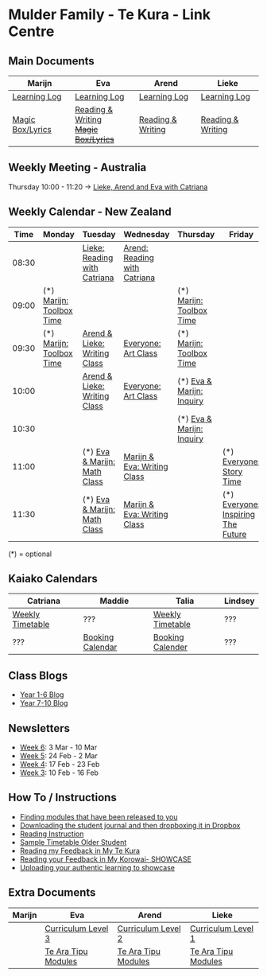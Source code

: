 # Mulder Family - Te Kura - Link Centre


## Main Documents

| Marijn  |  Eva | Arend  | Lieke  |
|---|---|---|---|
|  [Learning Log](https://docs.google.com/document/d/1480mfsDB1_jlZaKQk1oFVcwkjgEgaMGfCuq5_X1G0p8/edit) | [Learning Log](https://docs.google.com/document/d/1NfS7d0_I-0WdVAjjN6I9CDXHDvu_6rl6KN0_louFxHE/edit)  | [Learning Log](https://docs.google.com/document/d/1zJeCvlsJLC6-mY-vw0r1kkxiuN3IWdKMvrBxxa_Fcro/edit)  | [Learning Log](https://docs.google.com/document/d/1wy-pEH3aqF0X7WgQZFFjMON6NYfZn4LPzoJTFjaejV0/edit)  |
| [Magic Box/Lyrics](https://docs.google.com/document/d/19hlgxE0mJU8kHM5Tis2qvEmThnlXY1ARB1cMZ8IbwjQ)  | [Reading & Writing](https://docs.google.com/document/d/1D5uiSdYCs1MnghgjbvHsV9jkI0ldcsJV2IzPssp2rHw) <br /> ~~[Magic Box/Lyrics](https://docs.google.com/document/d/11VYguxgQmYWH43uDLJTJPIQs4zM_aPr32hQMbmhT7I4)~~ | [Reading & Writing](https://docs.google.com/document/d/12ePIi1T4bLy_izQgozItPCYTvXlGhcNWwaNINWle3xY)  | [Reading & Writing](https://docs.google.com/document/d/1aSfgspNeP-LDgKjaNFLwflSMcohDkNaOTY64SIBkJDA)  |


## Weekly Meeting - Australia

Thursday 10:00 - 11:20 -> [Lieke, Arend and Eva with Catriana](https://meet.google.com/jrs-pbiu-ejs)

## Weekly Calendar - New Zealand

| Time | Monday  |  Tuesday | Wednesday  | Thursday  | Friday  |
|---|---|---|---|---|---|
| 08:30  |   | [Lieke: Reading with Catriana](https://meet.google.com/zid-hacg-kvn)  | [Arend: Reading with Catriana](https://meet.google.com/jrs-pbiu-ejs)  |   |   |
| 09:00  | (*) [Marijn: Toolbox Time](https://meet.google.com/txr-yspi-fqu)  |   |   | (*) [Marijn: Toolbox Time](https://meet.google.com/txr-yspi-fqu)  |   |
| 09:30  | (*) [Marijn: Toolbox Time](https://meet.google.com/txr-yspi-fqu)  | [Arend & Lieke: Writing Class](https://meet.google.com/mjr-rocj-ncd)  | [Everyone: Art Class](https://meet.google.com/trb-cwvw-otn)  | (*) [Marijn: Toolbox Time](https://meet.google.com/txr-yspi-fqu)  |   |
| 10:00  |   | [Arend & Lieke: Writing Class](https://meet.google.com/mjr-rocj-ncd)  | [Everyone: Art Class](https://meet.google.com/trb-cwvw-otn)  | (*) [Eva & Marijn: Inquiry](https://meet.google.com/dxa-sdny-nrc)  |   |
| 10:30  |   |   |   | (*) [Eva & Marijn: Inquiry](https://meet.google.com/dxa-sdny-nrc)  |   |
| 11:00  |   | (*) [Eva & Marijn: Math Class](https://meet.google.com/kkt-urhe-qpq)  | [Marijn & Eva: Writing Class](https://meet.google.com/bgf-nnfn-usx)  |   | (*) [Everyone: Story Time](https://ysu-au.youseeu.com/sync-activity/invite/325236/b36aedc3ab1be2bb0861f1afab27719f?lti-scope=d2l-resource-syncmeeting-list)  |
| 11:30  |   | (*) [Eva & Marijn: Math Class](https://meet.google.com/kkt-urhe-qpq)  | [Marijn & Eva: Writing Class](https://meet.google.com/bgf-nnfn-usx)  |   | (*) [Everyone: Inspiring The Future](https://apc01.safelinks.protection.outlook.com/ap/t-59584e83/?url=https%3A%2F%2Fteams.microsoft.com%2Fl%2Fmeetup-join%2F19%3Ameeting_MWI2ZjA4MjItYjc2Yi00Yzk2LTkwZjItNGY0ZjBiNmVhMTY3%40thread.v2%2F0%3Fcontext%3D%257B%2522Tid%2522%3A%252283041d4d-70ba-4ea4-9099-a5b3dd2fb893%2522%2C%2522Oid%2522%3A%2522124b929b-322a-428b-a24f-1a3b00ba5263%2522%257D&data=05%7C02%7CCatriana.York%40tekura.school.nz%7C28d1ccec39dc4c71c75008dd504b617a%7C83041d4d70ba4ea49099a5b3dd2fb893%7C0%7C0%7C638755006888150810%7CUnknown%7CTWFpbGZsb3d8eyJFbXB0eU1hcGkiOnRydWUsIlYiOiIwLjAuMDAwMCIsIlAiOiJXaW4zMiIsIkFOIjoiTWFpbCIsIldUIjoyfQ%3D%3D%7C0%7C%7C%7C&sdata=sLk4eSAAlkOxGDm6AR2Y51WB892BOaFOfHGWwI%2BpK3U%3D&reserved=0)  |

(*) = optional


## Kaiako Calendars

| Catriana  |  Maddie | Talia  | Lindsey |
|---|---|---|---|
| [Weekly Timetable](https://docs.google.com/presentation/d/1S6z9iQ-763BVqK8Pj4KIkmJeP9JxzuOd7goIl0FPoJ8)  | ???  | [Weekly Timetable](https://docs.google.com/presentation/d/1A1XfjDRwCtPOPidxRNrWQwHU8Sc-FiMdT8nZQGUDczs)  | ???  |
| ???  | [Booking Calendar](https://docs.google.com/presentation/d/1zeZiNXCozh8qx8564aYs7bInvhitjYZFR4Zl8TtfkRs)  | [Booking Calender](https://docs.google.com/presentation/d/15NVkQjkQjOsmiAi_gTyDZew9GJtREhMk7j61w0Xkl-k)  | ???  |


## Class Blogs

* [Year 1-6 Blog](https://hineinakayear1-6blog.blogspot.com/)
* [Year 7-10 Blog](https://tokupenga7-10.blogspot.com/)


## Newsletters

* [Week 6](https://docs.google.com/document/d/1hR_jJEWFvcMZcEOjF9t_uo6EZQywoYsdd8EG5Pqwpsc): 3 Mar - 10 Mar
* [Week 5](https://docs.google.com/document/d/10cl-D7Q9TG8cSF64H7QxUP4R-QmELwLk51cBS2ykilg): 24 Feb - 2 Mar
* [Week 4](https://docs.google.com/document/d/1yCRW4XV21w6Yw5VRarIQQK3oPxxsK3nQGiRRZ7inEuQ): 17 Feb - 23 Feb
* [Week 3](https://docs.google.com/document/d/1HX2YHqhX9-28ThUO31mjQOm1YbnXvmtxuIWySeQtA-4): 10 Feb - 16 Feb


## How To / Instructions

* [Finding modules that have been released to you](https://docs.google.com/document/d/1usyRuckfgjRL_sfakYujeDnRUuRLrWGd8RAtrAnHv08/edit?usp=sharing)
* [Downloading the student journal and then dropboxing it in Dropbox](https://docs.google.com/document/d/13qiUdViB-IXQzmntQRc6RWv-9J390E4wbW57caEDePI/edit?usp=sharing)
* [Reading Instruction](https://docs.google.com/document/d/1gC_Asd_8HxxLthbbeq9Gwb94EXf0_DXu/edit)
* [Sample Timetable Older Student](https://docs.google.com/document/d/1zsQSgUP5HNdmmI9p6HWwXtYJvx7mksrxJX6RawseduE/edit?usp=sharing)
* [Reading my Feedback in My Te Kura](https://docs.google.com/document/d/1x0bceT57a2gRYjDrTzKCjTEUbwGkxbrinXGLmQvH1pQ/edit?usp=sharing)
* [Reading your Feedback in My Korowai- SHOWCASE](https://docs.google.com/document/d/10926xFhvpaHGtQ2e6glcxCnIF0Z5XlMnHMcdULu_8aE/edit?usp=sharing)
* [Uploading your authentic learning to showcase](https://docs.google.com/document/d/1Qev3CrvHNlXsUHL5uBaP3ExfybLxoJR8D7FXuytsmMk/edit?usp=sharing)


## Extra Documents

| Marijn  |  Eva | Arend  | Lieke  |
|---|---|---|---|
|   | [Curriculum Level 3](https://docs.google.com/document/d/13hZMPUdGLQ0H_60TVuRRWuh95M0Fn_slbQkvUWaANbY)  | [Curriculum Level 2](https://docs.google.com/document/d/1WhBjIo_LVcaVGRKXU3I9OWrIWqDhJH4_3kzK_ruuBMQ) | [Curriculum Level 1](https://docs.google.com/document/d/1vnpfk-Zrasa07Rsu8Q3f_wyQIoDSR-FMwAZwin5qHpA)  |
|   | [Te Ara Tipu Modules](https://docs.google.com/document/d/1QAtQAbov3693j5VkGIZw6Uli9TTVtteSkxdXGevfSM0/edit?usp=sharing)  | [Te Ara Tipu Modules](https://docs.google.com/document/d/1GhRu7KGkXui67ljxZjvFza3hjr11CWvUzBeMUxYduMM) | [Te Ara Tipu Modules](https://docs.google.com/document/d/1ZE5eyxvJfNPEv51izgVgiz6qndrnHwoYYnJwBgoixTM/edit?usp=sharing)  |

